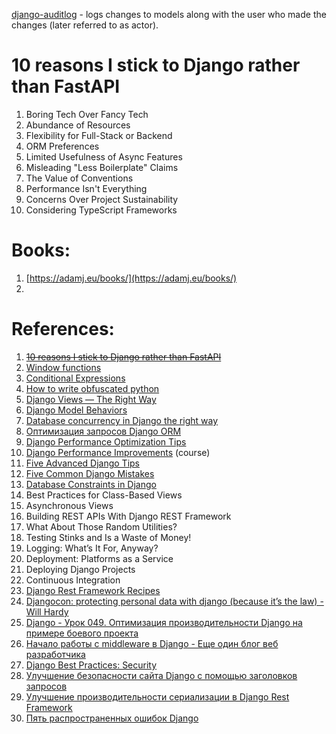 [django-auditlog](https://github.com/jazzband/django-auditlog) - logs changes to models along with the user who made the changes (later referred to as actor).

# 10 reasons I stick to Django rather than FastAPI

1. Boring Tech Over Fancy Tech
2. Abundance of Resources
3. Flexibility for Full-Stack or Backend
4. ORM Preferences
5. Limited Usefulness of Async Features
6. Misleading "Less Boilerplate" Claims
7. The Value of Conventions
8. Performance Isn't Everything
9. Concerns Over Project Sustainability
10. Considering TypeScript Frameworks
# Books:

1. [https://adamj.eu/books/](https://adamj.eu/books/)
2. 

# References:

1. ~~[10 reasons I stick to Django rather than FastAPI](https://www.david-dahan.com/blog/10-reasons-i-stick-to-django)~~
2. [Window functions](https://docs.djangoproject.com/en/3.2/ref/models/expressions/#window-functions)
3. [Conditional Expressions](https://docs.djangoproject.com/en/3.2/ref/models/conditional-expressions/)
4. [How to write obfuscated python](https://pyvideo.org/pycon-us-2011/pycon-2011--how-to-write-obfuscated-python.html)
5. [Django Views — The Right Way](https://spookylukey.github.io/django-views-the-right-way/)
6. [Django Model Behaviors](https://blog.kevinastone.com/django-model-behaviors)
7. [Database concurrency in Django the right way](https://www.vinta.com.br/blog/database-concurrency-in-django-the-right-way)
8. [Оптимизация запросов Django ORM](https://www.google.com/url?q=https://webdevblog.ru/optimizaciya-zaprosov-django-orm/&sa=D&source=calendar&usd=2&usg=AOvVaw0Pxf_bFys1-zVqTP_vg4B3)
9. [Django Performance Optimization Tips](https://www.google.com/url?q=https://testdriven.io/blog/django-performance-optimization-tips/&sa=D&source=calendar&usd=2&usg=AOvVaw3HkwdtPu5MWurSk5x4SSq1)
10. [Django Performance Improvements](https://blog.sentry.io/authors/esther-vaati/?original_referrer=https%3A%2F%2Fblog.sentry.io%2F2022%2F06%2F10%2Fdjango-performance-improvements-part-1-database-optimizations%2F) (course)
11. [Five Advanced Django Tips](https://www.google.com/url?q=https://www.laac.dev/blog/five-advanced-django-tips/&sa=D&source=calendar&usd=2&usg=AOvVaw2FRaxjlVyBz6J-9vA1AOOn)
12. [Five Common Django Mistakes](https://www.google.com/url?q=https://www.laac.dev/blog/five-common-django-mistakes/&sa=D&source=calendar&usd=2&usg=AOvVaw0bFX_OpXm5azlGJFrGL7IF)
13. [Database Constraints in Django](https://www.google.com/url?q=https://www.laac.dev/blog/database-constraints-in-django/&sa=D&source=calendar&usd=2&usg=AOvVaw1WQRwNQIkz6VqWE1Es6x5E)
14. Best Practices for Class-Based Views
15. Asynchronous Views
16. Building REST APIs With Django REST Framework
17. What About Those Random Utilities?
18. Testing Stinks and Is a Waste of Money!
19. Logging: What’s It For, Anyway?
20. Deployment: Platforms as a Service
21. Deploying Django Projects
22. Continuous Integration
23. [Django Rest Framework Recipes](https://tinystruggles.com/posts/drf_recipes/)
24. [Djangocon: protecting personal data with django (because it’s the law) - Will Hardy](https://reinout.vanrees.org/weblog/2018/05/24/06-protecting-personal-data.html)
25. [Django - Урок 049. Оптимизация производительности Django на примере боевого проекта](https://evileg.com/ru/post/564/)
26. [Начало работы с middleware в Django - Еще один блог веб разработчика](https://webdevblog.ru/nachalo-raboty-s-middleware-v-django/)
27. [Django Best Practices: Security](https://learndjango.com/tutorials/django-best-practices-security)
28. [Улучшение безопасности сайта Django с помощью заголовков запросов](https://webdevblog.ru/uluchshenie-bezopasnosti-sajta-django-s-pomoshhju-zagolovkov-zaprosov/)
29. [Улучшение производительности сериализации в Django Rest Framework](https://webdevblog.ru/uluchshenie-proizvoditelnosti-serializacii-v-django-rest-framework/)
30. [Пять распространенных ошибок Django](https://webdevblog.ru/pyat-rasprostranennyh-oshibok-django/)